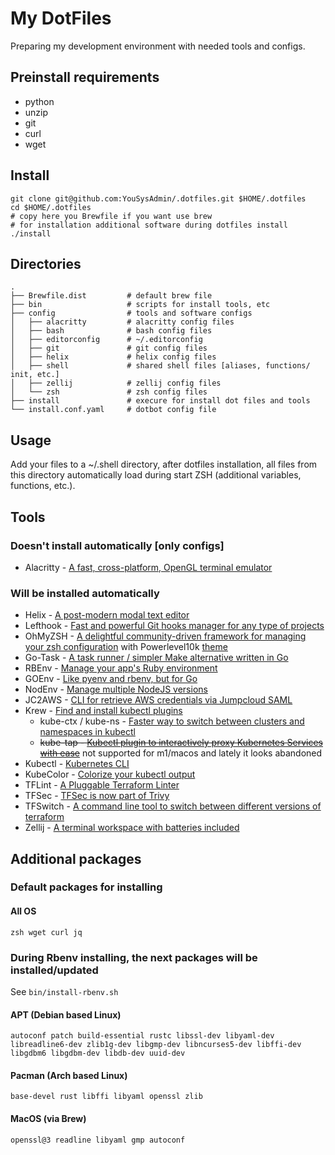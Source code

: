 # My DotFiles
Preparing my development environment with needed tools and configs.

## Preinstall requirements
- python
- unzip
- git
- curl
- wget

## Install
```shell
git clone git@github.com:YouSysAdmin/.dotfiles.git $HOME/.dotfiles
cd $HOME/.dotfiles
# copy here you Brewfile if you want use brew 
# for installation additional software during dotfiles install
./install
```

## Directories

```
.
├── Brewfile.dist         # default brew file
├── bin                   # scripts for install tools, etc 
├── config                # tools and software configs
│   ├── alacritty         # alacritty config files
│   ├── bash              # bash config files
│   ├── editorconfig      # ~/.editorconfig
│   ├── git               # git config files
│   ├── helix             # helix config files
│   ├── shell             # shared shell files [aliases, functions/ init, etc.]
│   ├── zellij            # zellij config files
│   └── zsh               # zsh config files
├── install               # execure for install dot files and tools
└── install.conf.yaml     # dotbot config file        
```

## Usage
Add your files to a ~/.shell directory, after dotfiles installation,
all files from this directory automatically load during start ZSH (additional variables, functions, etc.).

## Tools
### Doesn't install automatically [only configs]
- Alacritty - [A fast, cross-platform, OpenGL terminal emulator](https://github.com/alacritty/alacritty)

### Will be installed automatically
- Helix - [A post-modern modal text editor](https://github.com/helix-editor/helix)
- Lefthook - [Fast and powerful Git hooks manager for any type of projects](https://github.com/evilmartians/lefthook)
- OhMyZSH - [A delightful community-driven framework for managing your zsh configuration](https://github.com/ohmyzsh/ohmyzsh)
  with Powerlevel10k [theme](https://github.com/romkatv/powerlevel10k)
- Go-Task - [A task runner / simpler Make alternative written in Go](https://github.com/go-task/task)
- RBEnv - [Manage your app's Ruby environment](https://github.com/rbenv/rbenv)
- GOEnv - [Like pyenv and rbenv, but for Go](https://github.com/go-nv/goenv)
- NodEnv - [Manage multiple NodeJS versions](https://github.com/nodenv/nodenv)
- JC2AWS - [CLI for retrieve AWS credentials via Jumpcloud SAML](https://github.com/YouSysAdmin/jc2aws)
- Krew - [Find and install kubectl plugins](https://github.com/kubernetes-sigs/krew)
   - kube-ctx / kube-ns - [Faster way to switch between clusters and namespaces in kubectl](https://github.com/ahmetb/kubectx)
   - ~~kube-tap - [Kubectl plugin to interactively proxy Kubernetes Services with ease](https://github.com/soluble-ai/kubetap)~~
     not supported for m1/macos and lately it looks abandoned
- Kubectl - [Kubernetes CLI](https://github.com/kubernetes/kubectl)
- KubeColor - [Colorize your kubectl output](https://github.com/kubecolor/kubecolor)
- TFLint - [A Pluggable Terraform Linter](https://github.com/terraform-linters/tflint)
- TFSec - [TFSec is now part of Trivy](https://github.com/aquasecurity/tfsec)
- TFSwitch - [A command line tool to switch between different versions of terraform](https://github.com/warrensbox/terraform-switcher)
- Zellij - [A terminal workspace with batteries included](https://github.com/zellij-org/zellij)

## Additional packages
### Default packages for installing
#### All OS
```shell
zsh wget curl jq
```

### During Rbenv installing, the next packages will be installed/updated
See `bin/install-rbenv.sh`
#### APT (Debian based Linux)
```shell
autoconf patch build-essential rustc libssl-dev libyaml-dev libreadline6-dev zlib1g-dev libgmp-dev libncurses5-dev libffi-dev libgdbm6 libgdbm-dev libdb-dev uuid-dev
```

#### Pacman (Arch based Linux)
```shell
base-devel rust libffi libyaml openssl zlib
```

#### MacOS (via Brew)
```
openssl@3 readline libyaml gmp autoconf
```
